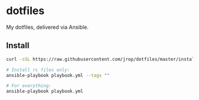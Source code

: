 dotfiles
========

My dotfiles, delivered via Ansible.

## Install

```sh
curl -sSL https://raw.githubusercontent.com/jrop/dotfiles/master/install.sh | sh

# Install rc files only:
ansible-playbook playbook.yml --tags ""

# For everything:
ansible-playbook playbook.yml
```
